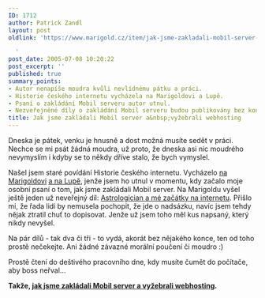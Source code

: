 ```yaml
---
ID: 1712
author: Patrick Zandl
layout: post
oldlink: 'https://www.marigold.cz/item/jak-jsme-zakladali-mobil-server-a-vyzebrali-webhosting-1712

  '
post_date: 2005-07-08 10:20:22
post_excerpt: ''
published: true
summary_points:
- Autor nenapíše moudra kvůli nevlídnému pátku a práci.
- Historie českého internetu vycházela na Marigoldovi a Lupě.
- Psaní o zakládání Mobil serveru autor utnul.
- Nezveřejněné díly o zakládání Mobil serveru budou publikovány bez konce.
title: Jak jsme zakládali Mobil server a&nbsp;vyžebrali webhosting
---
```


<p>Dneska je pátek, venku je hnusně a dost možná musíte sedět v práci. Nechce se mi psát žádná moudra, už proto, že dneska asi nic moudrého nevymyslím i kdyby se to někdy dříve stalo, že bych vymyslel.</p>

<p>Našel jsem staré povídání Historie českého internetu. Vycházelo <a href="http://www.marigold.cz/category/historie-ceskeho-internetu">na Marigoldovi</a> <a href="http://www.lupa.cz/rubrika.php3?rubrika=69">a na Lupě</a>, jenže jsem ho utnul v momentu, kdy začalo moje osobní psaní o tom, jak jsme zakládali Mobil server. Na Marigoldu vyšel ještě jeden už neveřejný díl: <a href="/item/soukrome-astrologician-a-me-zacatky-na-internetu">Astrologician a mé začátky na internetu</a>. Přišlo mi, že řada lidí by nemusela pochopit, že jde o nadsázku, navíc jsem tehdy nějak ztratil chuť to dopisovat. Jenže už jsem toho měl kus napsaný, který nikdy nevyšel. </p>

<p>Na pár dílů - tak dva či tři - to vydá, akorát bez nějakého konce, ten od toho prostě nečekejte. Ani žádné závazné morální poučení či moudro :)</p>

<p>Prostě čtení do deštivého pracovního dne, kdy musíte čumět do počítače, aby boss neřval...</p>

<p><strong>Takže, <a href="/item/jak-jsme-zakladali-mobil-server-a-vyzebrali-webhosting">jak jsme zakládali Mobil server a vyžebrali webhosting</a>.</strong>
</p>